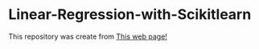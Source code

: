 # Linear-Regression-with-Scikitlearn

This repository was create from [This web page!](http://bigdata-madesimple.com/how-to-run-linear-regression-in-python-scikit-learn/) 
